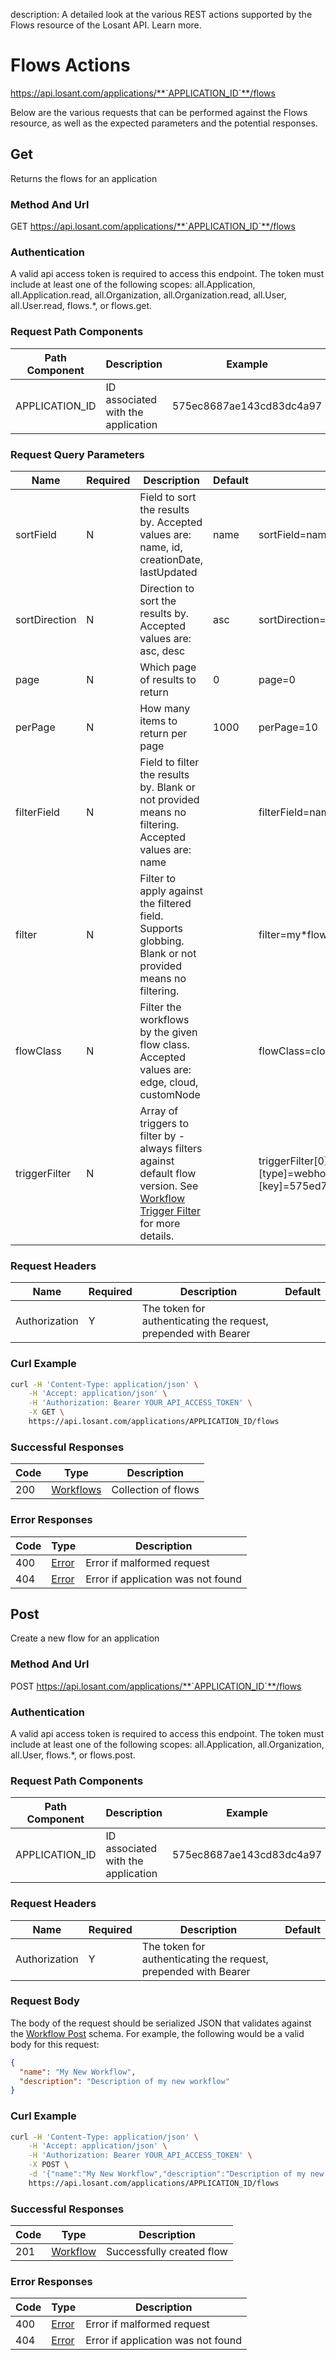 description: A detailed look at the various REST actions supported by the Flows resource of the Losant API. Learn more.

# Flows Actions

https://api.losant.com/applications/**`APPLICATION_ID`**/flows

Below are the various requests that can be performed against the
Flows resource, as well as the expected
parameters and the potential responses.

## Get

Returns the flows for an application

### Method And Url <a name="get-method-url"></a>

GET https://api.losant.com/applications/**`APPLICATION_ID`**/flows

### Authentication <a name="get-authentication"></a>

A valid api access token is required to access this endpoint. The token must
include at least one of the following scopes:
all.Application, all.Application.read, all.Organization, all.Organization.read, all.User, all.User.read, flows.*, or flows.get.

### Request Path Components <a name="get-path-components"></a>

| Path Component | Description | Example |
| -------------- | ----------- | ------- |
| APPLICATION_ID | ID associated with the application | 575ec8687ae143cd83dc4a97 |

### Request Query Parameters <a name="get-query-params"></a>

| Name | Required | Description | Default | Example |
| ---- | -------- | ----------- | ------- | ------- |
| sortField | N | Field to sort the results by. Accepted values are: name, id, creationDate, lastUpdated | name | sortField&#x3D;name |
| sortDirection | N | Direction to sort the results by. Accepted values are: asc, desc | asc | sortDirection&#x3D;asc |
| page | N | Which page of results to return | 0 | page&#x3D;0 |
| perPage | N | How many items to return per page | 1000 | perPage&#x3D;10 |
| filterField | N | Field to filter the results by. Blank or not provided means no filtering. Accepted values are: name |  | filterField&#x3D;name |
| filter | N | Filter to apply against the filtered field. Supports globbing. Blank or not provided means no filtering. |  | filter&#x3D;my*flow |
| flowClass | N | Filter the workflows by the given flow class. Accepted values are: edge, cloud, customNode |  | flowClass&#x3D;cloud |
| triggerFilter | N | Array of triggers to filter by - always filters against default flow version. See [Workflow Trigger Filter](schemas.md#workflow-trigger-filter) for more details. |  | triggerFilter[0][type]&#x3D;webhook&amp;triggerFilter[0][key]&#x3D;575ed78e7ae143cd83dc4aab |

### Request Headers <a name="get-headers"></a>

| Name | Required | Description | Default |
| ---- | -------- | ----------- | ------- |
| Authorization | Y | The token for authenticating the request, prepended with Bearer | |

### Curl Example <a name="get-curl-example"></a>

```bash
curl -H 'Content-Type: application/json' \
    -H 'Accept: application/json' \
    -H 'Authorization: Bearer YOUR_API_ACCESS_TOKEN' \
    -X GET \
    https://api.losant.com/applications/APPLICATION_ID/flows
```

### Successful Responses <a name="get-successful-responses"></a>

| Code | Type | Description |
| ---- | ---- | ----------- |
| 200 | [Workflows](schemas.md#workflows) | Collection of flows |

### Error Responses <a name="get-error-responses"></a>

| Code | Type | Description |
| ---- | ---- | ----------- |
| 400 | [Error](schemas.md#error) | Error if malformed request |
| 404 | [Error](schemas.md#error) | Error if application was not found |

## Post

Create a new flow for an application

### Method And Url <a name="post-method-url"></a>

POST https://api.losant.com/applications/**`APPLICATION_ID`**/flows

### Authentication <a name="post-authentication"></a>

A valid api access token is required to access this endpoint. The token must
include at least one of the following scopes:
all.Application, all.Organization, all.User, flows.*, or flows.post.

### Request Path Components <a name="post-path-components"></a>

| Path Component | Description | Example |
| -------------- | ----------- | ------- |
| APPLICATION_ID | ID associated with the application | 575ec8687ae143cd83dc4a97 |

### Request Headers <a name="post-headers"></a>

| Name | Required | Description | Default |
| ---- | -------- | ----------- | ------- |
| Authorization | Y | The token for authenticating the request, prepended with Bearer | |

### Request Body <a name="post-body"></a>

The body of the request should be serialized JSON that validates against
the [Workflow Post](schemas.md#workflow-post) schema. For example, the following would be a
valid body for this request:

```json
{
  "name": "My New Workflow",
  "description": "Description of my new workflow"
}
```

### Curl Example <a name="post-curl-example"></a>

```bash
curl -H 'Content-Type: application/json' \
    -H 'Accept: application/json' \
    -H 'Authorization: Bearer YOUR_API_ACCESS_TOKEN' \
    -X POST \
    -d '{"name":"My New Workflow","description":"Description of my new workflow"}' \
    https://api.losant.com/applications/APPLICATION_ID/flows
```

### Successful Responses <a name="post-successful-responses"></a>

| Code | Type | Description |
| ---- | ---- | ----------- |
| 201 | [Workflow](schemas.md#workflow) | Successfully created flow |

### Error Responses <a name="post-error-responses"></a>

| Code | Type | Description |
| ---- | ---- | ----------- |
| 400 | [Error](schemas.md#error) | Error if malformed request |
| 404 | [Error](schemas.md#error) | Error if application was not found |
